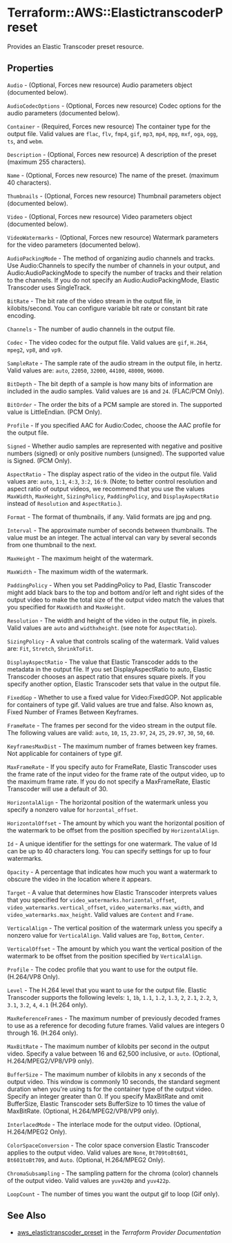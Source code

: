 # Terraform::AWS::ElastictranscoderPreset

Provides an Elastic Transcoder preset resource.

## Properties

`Audio` - (Optional, Forces new resource) Audio parameters object (documented below).

`AudioCodecOptions` - (Optional, Forces new resource) Codec options for the audio parameters (documented below).

`Container` - (Required, Forces new resource) The container type for the output file. Valid values are `flac`, `flv`, `fmp4`, `gif`, `mp3`, `mp4`, `mpg`, `mxf`, `oga`, `ogg`, `ts`, and `webm`.

`Description` - (Optional, Forces new resource) A description of the preset (maximum 255 characters).

`Name` - (Optional, Forces new resource) The name of the preset. (maximum 40 characters).

`Thumbnails` - (Optional, Forces new resource) Thumbnail parameters object (documented below).

`Video` - (Optional, Forces new resource) Video parameters object (documented below).

`VideoWatermarks` - (Optional, Forces new resource) Watermark parameters for the video parameters (documented below).

`AudioPackingMode` - The method of organizing audio channels and tracks. Use Audio:Channels to specify the number of channels in your output, and Audio:AudioPackingMode to specify the number of tracks and their relation to the channels. If you do not specify an Audio:AudioPackingMode, Elastic Transcoder uses SingleTrack.

`BitRate` - The bit rate of the video stream in the output file, in kilobits/second. You can configure variable bit rate or constant bit rate encoding.

`Channels` - The number of audio channels in the output file.

`Codec` - The video codec for the output file. Valid values are `gif`, `H.264`, `mpeg2`, `vp8`, and `vp9`.

`SampleRate` - The sample rate of the audio stream in the output file, in hertz. Valid values are: `auto`, `22050`, `32000`, `44100`, `48000`, `96000`.

`BitDepth` - The bit depth of a sample is how many bits of information are included in the audio samples. Valid values are `16` and `24`. (FLAC/PCM Only).

`BitOrder` - The order the bits of a PCM sample are stored in. The supported value is LittleEndian. (PCM Only).

`Profile` - If you specified AAC for Audio:Codec, choose the AAC profile for the output file.

`Signed` - Whether audio samples are represented with negative and positive numbers (signed) or only positive numbers (unsigned). The supported value is Signed. (PCM Only).

`AspectRatio` - The display aspect ratio of the video in the output file. Valid values are: `auto`, `1:1`, `4:3`, `3:2`, `16:9`. (Note; to better control resolution and aspect ratio of output videos, we recommend that you use the values `MaxWidth`, `MaxHeight`, `SizingPolicy`, `PaddingPolicy`, and `DisplayAspectRatio` instead of `Resolution` and `AspectRatio`.).

`Format` - The format of thumbnails, if any. Valid formats are jpg and png.

`Interval` - The approximate number of seconds between thumbnails. The value must be an integer. The actual interval can vary by several seconds from one thumbnail to the next.

`MaxHeight` - The maximum height of the watermark.

`MaxWidth` - The maximum width of the watermark.

`PaddingPolicy` - When you set PaddingPolicy to Pad, Elastic Transcoder might add black bars to the top and bottom and/or left and right sides of the output video to make the total size of the output video match the values that you specified for `MaxWidth` and `MaxHeight`.

`Resolution` - The width and height of the video in the output file, in pixels. Valid values are `auto` and `widthxheight`. (see note for `AspectRatio`).

`SizingPolicy` - A value that controls scaling of the watermark. Valid values are: `Fit`, `Stretch`, `ShrinkToFit`.

`DisplayAspectRatio` - The value that Elastic Transcoder adds to the metadata in the output file. If you set DisplayAspectRatio to auto, Elastic Transcoder chooses an aspect ratio that ensures square pixels. If you specify another option, Elastic Transcoder sets that value in the output file.

`FixedGop` - Whether to use a fixed value for Video:FixedGOP. Not applicable for containers of type gif. Valid values are true and false. Also known as, Fixed Number of Frames Between Keyframes.

`FrameRate` - The frames per second for the video stream in the output file. The following values are valid: `auto`, `10`, `15`, `23.97`, `24`, `25`, `29.97`, `30`, `50`, `60`.

`KeyframesMaxDist` - The maximum number of frames between key frames. Not applicable for containers of type gif.

`MaxFrameRate` - If you specify auto for FrameRate, Elastic Transcoder uses the frame rate of the input video for the frame rate of the output video, up to the maximum frame rate. If you do not specify a MaxFrameRate, Elastic Transcoder will use a default of 30.

`HorizontalAlign` - The horizontal position of the watermark unless you specify a nonzero value for `horzontal_offset`.

`HorizontalOffset` - The amount by which you want the horizontal position of the watermark to be offset from the position specified by `HorizontalAlign`.

`Id` - A unique identifier for the settings for one watermark. The value of Id can be up to 40 characters long. You can specify settings for up to four watermarks.

`Opacity` - A percentage that indicates how much you want a watermark to obscure the video in the location where it appears.

`Target` - A value that determines how Elastic Transcoder interprets values that you specified for `video_watermarks.horizontal_offset`, `video_watermarks.vertical_offset`, `video_watermarks.max_width`, and `video_watermarks.max_height`. Valid values are `Content` and `Frame`.

`VerticalAlign` - The vertical position of the watermark unless you specify a nonzero value for `VerticalAlign`. Valid values are `Top`, `Bottom`, `Center`.

`VerticalOffset` - The amount by which you want the vertical position of the watermark to be offset from the position specified by `VerticalAlign`.

`Profile` - The codec profile that you want to use for the output file. (H.264/VP8 Only).

`Level` - The H.264 level that you want to use for the output file. Elastic Transcoder supports the following levels: `1`, `1b`, `1.1`, `1.2`, `1.3`, `2`, `2.1`, `2.2`, `3`, `3.1`, `3.2`, `4`, `4.1` (H.264 only).

`MaxReferenceFrames` - The maximum number of previously decoded frames to use as a reference for decoding future frames. Valid values are integers 0 through 16. (H.264 only).

`MaxBitRate` - The maximum number of kilobits per second in the output video. Specify a value between 16 and 62,500 inclusive, or `auto`. (Optional, H.264/MPEG2/VP8/VP9 only).

`BufferSize` - The maximum number of kilobits in any x seconds of the output video. This window is commonly 10 seconds, the standard segment duration when you're using ts for the container type of the output video. Specify an integer greater than 0. If you specify MaxBitRate and omit BufferSize, Elastic Transcoder sets BufferSize to 10 times the value of MaxBitRate. (Optional, H.264/MPEG2/VP8/VP9 only).

`InterlacedMode` -  The interlace mode for the output video. (Optional, H.264/MPEG2 Only).

`ColorSpaceConversion` - The color space conversion Elastic Transcoder applies to the output video. Valid values are `None`, `Bt709toBt601`, `Bt601toBt709`, and `Auto`. (Optional, H.264/MPEG2 Only).

`ChromaSubsampling` - The sampling pattern for the chroma (color) channels of the output video. Valid values are `yuv420p` and `yuv422p`.

`LoopCount` - The number of times you want the output gif to loop (Gif only).


## See Also

* [aws_elastictranscoder_preset](https://www.terraform.io/docs/providers/aws/r/elastictranscoder_preset.html) in the _Terraform Provider Documentation_